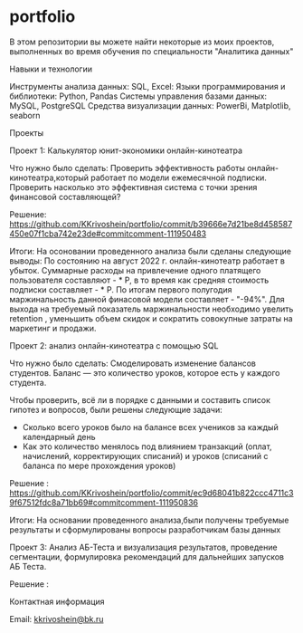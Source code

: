 # portfolio
 В этом репозитории вы можете найти некоторые из моих проектов, выполненных во время обучения по специальности "Аналитика данных"


Навыки и технологии

Инструменты анализа данных: SQL, Excel:
Языки программирования и библиотеки: Python, Pandas
Системы управления базами данных: MySQL, PostgreSQL
Средства визуализации данных: PowerBi, Matplotlib, seaborn



Проекты

Проект 1: Калькулятор юнит-экономики онлайн-кинотеатра

Что нужно было сделать:
Проверить эффективность работы онлайн-кинотеатра,который  работает по модели ежемесячной подписки. Проверить насколько это эффективная система с точки зрения финансовой составляющей?

Решение: https://github.com/KKrivoshein/portfolio/commit/b39666e7d21be8d458587450e07f1cba742e23de#commitcomment-111950483

Итоги:
На осоновании проведенного анализа были сделаны следующие выводы:
По состоянию на август 2022 г. онлайн-кинотеатр работает в убыток. 
Суммарные расходы на привлечение одного платящего  пользователя составляют - * Р,
в то время как средняя стоимость подписки составляет - * Р. 
По итогам  первого полугодия маржинальность данной финасовой модели составляет - "-94%".
Для выхода на требуемый показатель маржинальности необходимо увелить retention ,
уменьшить объем скидок и сократить совокупные затраты на маркетинг  и продажи.


Проект 2: анализ онлайн-кинотеатра с помощью SQL

Что нужно было сделать:
Смоделировать изменение балансов студентов. Баланс — это количество уроков, которое есть у каждого студента. 

Чтобы проверить, всё ли в порядке с данными и составить список гипотез и вопросов, были решены следующие задачи: 
- Сколько всего уроков было на балансе всех учеников за каждый календарный день
- Как это количество менялось под влиянием транзакций (оплат, начислений, корректирующих списаний) и уроков (списаний с баланса по мере прохождения уроков)

Решение : https://github.com/KKrivoshein/portfolio/commit/ec9d68041b822ccc4711c39f67512fdc8a71bb69#commitcomment-111950836

Итоги:
На основании проведенного анализа,были получены требуемые результаты и сформулированы вопросы разработчикам базы данных

Проект 3: Анализ АБ-Теста и визуализация результатов, проведение сегментации, формулировка рекомендаций для дальнейших запусков АБ Теста.

Решение :

Контактная информация

Email: kkrivoshein@bk.ru
